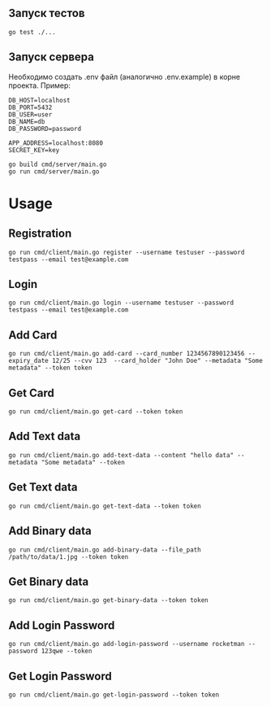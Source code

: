 ## Запуск тестов
```shell
go test ./...
```

## Запуск сервера
Необходимо создать .env файл (аналогично .env.example) в корне проекта.
Пример:
```shell
DB_HOST=localhost
DB_PORT=5432
DB_USER=user
DB_NAME=db
DB_PASSWORD=password

APP_ADDRESS=localhost:8080
SECRET_KEY=key
```

```shell
go build cmd/server/main.go
go run cmd/server/main.go
```

# Usage
## Registration
```shell
go run cmd/client/main.go register --username testuser --password testpass --email test@example.com 
```
## Login
```shell
go run cmd/client/main.go login --username testuser --password testpass --email test@example.com 
```


## Add Card
```shell
go run cmd/client/main.go add-card --card_number 1234567890123456 --expiry_date 12/25 --cvv 123  --card_holder "John Doe" --metadata "Some metadata" --token token

```
## Get Card
```shell
go run cmd/client/main.go get-card --token token
```

## Add Text data
```shell
go run cmd/client/main.go add-text-data --content "hello data" --metadata "Some metadata" --token
```

## Get Text data
```shell
go run cmd/client/main.go get-text-data --token token
```

## Add Binary data
```shell
go run cmd/client/main.go add-binary-data --file_path /path/to/data/1.jpg --token token

```
## Get Binary data
```shell
go run cmd/client/main.go get-binary-data --token token
```

## Add Login Password
```shell
go run cmd/client/main.go add-login-password --username rocketman --password 123qwe --token 
```
## Get Login Password
```shell
go run cmd/client/main.go get-login-password --token token
```
